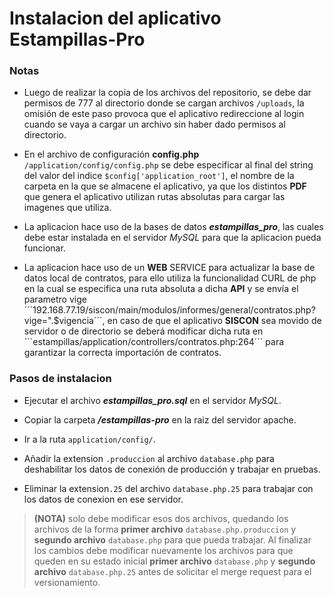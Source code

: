 Instalacion del aplicativo Estampillas-Pro
=========


### Notas

- Luego de realizar la copia de los archivos del repositorio, se debe dar permisos de 777 al directorio donde se cargan archivos ```/uploads```, la omisión de este paso provoca que el aplicativo redireccione al login cuando se vaya a cargar un archivo sin haber dado permisos al directorio.

- En el archivo de configuración **config.php**  ```/application/config/config.php``` se debe especificar al final del string del valor del indice ```$config['application_root']```, el nombre de la carpeta en la que se almacene el aplicativo, ya que los distintos **PDF** que genera el aplicativo utilizan rutas absolutas para cargar las imagenes que utiliza. 

- La aplicacion hace uso de la bases de datos ***estampillas_pro***, las cuales debe estar instalada en el servidor *MySQL* para que la aplicacion pueda funcionar.

- La aplicacion hace uso de un **WEB** SERVICE para actualizar la base de datos local de contratos, para ello utiliza la funcionalidad CURL de php en la cual se especifica una ruta absoluta a dicha **API** y se envía el parametro vige ´´´192.168.77.19/siscon/main/modulos/informes/general/contratos.php?vige=".$vigencia´´´, en caso de que el aplicativo **SISCON** sea movido de servidor o de directorio se deberá modificar dicha ruta en ```estampillas/application/controllers/contratos.php:264´´´ para garantizar la correcta importación de contratos.


### Pasos de instalacion


- Ejecutar el archivo ***estampillas_pro.sql*** en el servidor *MySQL*.
- Copiar la carpeta ***/estampillas-pro*** en la raiz del servidor apache.


- Ir a la ruta ```application/config/```.
- Añadir la extension ```.produccion``` al archivo ```database.php``` para deshabilitar los datos de conexión de producción y trabajar en pruebas.
- Eliminar la extension```.25``` del archivo ```database.php.25``` para trabajar con los datos de conexion en ese servidor.

> **(NOTA)** solo debe modificar esos dos archivos, quedando los archivos de la forma **primer archivo** ```database.php.produccion``` y  **segundo archivo** ```database.php``` para que pueda trabajar. Al finalizar los cambios debe modificar nuevamente los archivos para que queden en su estado inicial **primer archivo** ```database.php``` y  **segundo archivo** ```database.php.25``` antes de solicitar el merge request para el versionamiento.

